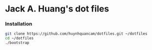 Jack A. Huang's dot files
========

### Installation

```sh
git clone https://github.com/huynhquancam/dotfiles.git ~/dotfiles
cd ~/dotfiles
./bootstrap
```

